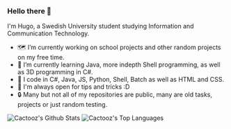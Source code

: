 ### Hello there 👋

I'm Hugo, a Swedish University student studying Information and Communication Technology.

- 🗺️ I’m currently working on school projects and other random projects on my free time.
- 🌱 I’m currently learning Java, more indepth Shell programming, as well as 3D programming in C#.
- 💾 I code in C#, Java, JS, Python, Shell, Batch as well as HTML and CSS.
- 🤔 I'm always open for tips and tricks :D
- 🔒 Many but not all of my repositories are public, many are old tasks, projects or just random testing.

![Cactooz's Github Stats](https://github-readme-stats.vercel.app/api?username=Cactooz&bg_color=0d1117&title_color=adbac7&text_color=adbac7&icon_color=ff6600&border_color=30363d&show_icons=true&custom_title=Code%20Stats&count_private=true)
![Cactooz's Top Languages](https://github-readme-stats.vercel.app/api/top-langs/?username=Cactooz&layout=compact&bg_color=0d1117&title_color=adbac7&text_color=adbac7&border_color=30363d&langs_count=6)
